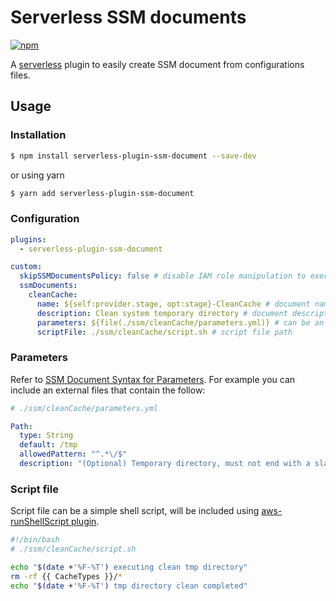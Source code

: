 # Serverless SSM documents

[![npm](https://img.shields.io/npm/v/serverless-plugin-ssm-document.svg)](https://www.npmjs.com/package/serverless-plugin-ssm-document)

A [serverless](https://serverless.com) plugin to easily create SSM document from configurations files.

## Usage

### Installation

```bash
$ npm install serverless-plugin-ssm-document --save-dev
```
or using yarn
```bash
$ yarn add serverless-plugin-ssm-document
```

### Configuration

```yaml
plugins:
  - serverless-plugin-ssm-document

custom:
  skipSSMDocumentsPolicy: false # disable IAM role manipulation to execute commands
  ssmDocuments:
    cleanCache:
      name: ${self:provider.stage, opt:stage}-CleanCache # document name, default is key config name (e.g. cleanCache)
      description: Clean system temporary directory # document description
      parameters: ${file(./ssm/cleanCache/parameters.yml)} # can be an interpolated file
      scriptFile: ./ssm/cleanCache/script.sh # script file path
```

### Parameters

Refer to [SSM Document Syntax for Parameters](https://docs.aws.amazon.com/en_us/systems-manager/latest/userguide/ssm-plugins.html#top-level). For example you can include an external files that contain the follow:
```yml
# ./ssm/cleanCache/parameters.yml

Path:
  type: String
  default: /tmp
  allowedPattern: "^.*\/$"
  description: "(Optional) Temporary directory, must not end with a slash."
```

### Script file

Script file can be a simple shell script, will be included using [aws-runShellScript plugin](https://docs.aws.amazon.com/en_us/systems-manager/latest/userguide/ssm-plugins.html#aws-runShellScript).

```bash
#!/bin/bash
# ./ssm/cleanCache/script.sh

echo "$(date +'%F-%T') executing clean tmp directory"
rm -rf {{ CacheTypes }}/*
echo "$(date +'%F-%T') tmp directory clean completed"
```
